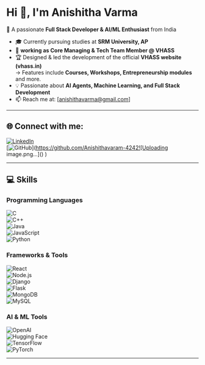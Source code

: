 # Hi 👋, I'm Anishitha Varma  

🚀 A passionate **Full Stack Developer & AI/ML Enthusiast** from India  

- 🎓 Currently pursuing studies at **SRM University, AP**  
- 🌟 **working as Core Managing & Tech Team Member @ VHASS**  
- 🏆 Designed & led the development of the official **VHASS website (vhass.in)**  
   → Features include **Courses, Workshops, Entrepreneurship modules** and more.  
- 💡 Passionate about **AI Agents, Machine Learning, and Full Stack Development**  
- 📫 Reach me at: [anishithavarma@gmail.com]  

---

## 🌐 Connect with me:
[![LinkedIn](https://img.shields.io/badge/LinkedIn-blue?logo=linkedin&logoColor=white)](http://linkedin.com/in/anishitha-varam-kovvuri-9ba939290)  
[![GitHub](https://img.shields.io/badge/GitHub-black?logo=github&logoColor=white)](https://github.com/Anishithavaram-4242![Uploading image.png…]()
)  

---

## 💻 Skills  

### Programming Languages  
![C](https://img.shields.io/badge/C-00599C?style=for-the-badge&logo=c&logoColor=white)  
![C++](https://img.shields.io/badge/C++-00599C?style=for-the-badge&logo=cplusplus&logoColor=white)  
![Java](https://img.shields.io/badge/Java-orange?style=for-the-badge&logo=java&logoColor=white)  
![JavaScript](https://img.shields.io/badge/JavaScript-yellow?style=for-the-badge&logo=javascript&logoColor=black)  
![Python](https://img.shields.io/badge/Python-3776AB?style=for-the-badge&logo=python&logoColor=white)  

### Frameworks & Tools  
![React](https://img.shields.io/badge/React-20232A?style=for-the-badge&logo=react&logoColor=61DAFB)  
![Node.js](https://img.shields.io/badge/Node.js-339933?style=for-the-badge&logo=nodedotjs&logoColor=white)  
![Django](https://img.shields.io/badge/Django-092E20?style=for-the-badge&logo=django&logoColor=white)  
![Flask](https://img.shields.io/badge/Flask-000000?style=for-the-badge&logo=flask&logoColor=white)  
![MongoDB](https://img.shields.io/badge/MongoDB-4EA94B?style=for-the-badge&logo=mongodb&logoColor=white)  
![MySQL](https://img.shields.io/badge/MySQL-4479A1?style=for-the-badge&logo=mysql&logoColor=white)  

### AI & ML Tools  
![OpenAI](https://img.shields.io/badge/OpenAI-412991?style=for-the-badge&logo=openai&logoColor=white)  
![Hugging Face](https://img.shields.io/badge/HuggingFace-FFD21E?style=for-the-badge&logo=huggingface&logoColor=black)  
![TensorFlow](https://img.shields.io/badge/TensorFlow-FF6F00?style=for-the-badge&logo=tensorflow&logoColor=white)  
![PyTorch](https://img.shields.io/badge/PyTorch-EE4C2C?style=for-the-badge&logo=pytorch&logoColor=white)  

---

